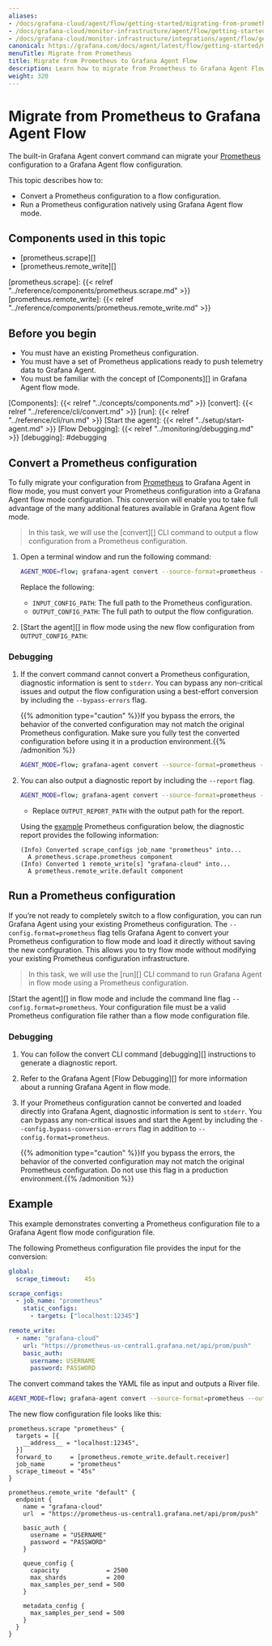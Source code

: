 ```yaml
---
aliases:
- /docs/grafana-cloud/agent/flow/getting-started/migrating-from-prometheus/
- /docs/grafana-cloud/monitor-infrastructure/agent/flow/getting-started/migrating-from-prometheus/
- /docs/grafana-cloud/monitor-infrastructure/integrations/agent/flow/getting-started/migrating-from-prometheus/
canonical: https://grafana.com/docs/agent/latest/flow/getting-started/migrating-from-prometheus/
menuTitle: Migrate from Prometheus
title: Migrate from Prometheus to Grafana Agent Flow
description: Learn how to migrate from Prometheus to Grafana Agent Flow
weight: 320
---
```


# Migrate from Prometheus to Grafana Agent Flow

The built-in Grafana Agent convert command can migrate your [Prometheus][] configuration to a Grafana Agent flow configuration.

This topic describes how to:

* Convert a Prometheus configuration to a flow configuration.
* Run a Prometheus configuration natively using Grafana Agent flow mode.

[Prometheus]: https://prometheus.io/docs/prometheus/latest/configuration/configuration/

## Components used in this topic

* [prometheus.scrape][]
* [prometheus.remote_write][]

[prometheus.scrape]: {{< relref "../reference/components/prometheus.scrape.md" >}}
[prometheus.remote_write]: {{< relref "../reference/components/prometheus.remote_write.md" >}}

## Before you begin

* You must have an existing Prometheus configuration.
* You must have a set of Prometheus applications ready to push telemetry data to Grafana Agent.
* You must be familiar with the concept of [Components][] in Grafana Agent flow mode.

[Components]: {{< relref "../concepts/components.md" >}}
[convert]: {{< relref "../reference/cli/convert.md" >}}
[run]: {{< relref "../reference/cli/run.md" >}}
[Start the agent]: {{< relref "../setup/start-agent.md" >}}
[Flow Debugging]: {{< relref "../monitoring/debugging.md" >}}
[debugging]: #debugging

## Convert a Prometheus configuration

To fully migrate your configuration from [Prometheus] to Grafana Agent
in flow mode, you must convert your Prometheus configuration into a Grafana Agent flow
mode configuration. This conversion will enable you to take full advantage of the many 
additional features available in Grafana Agent flow mode.

> In this task, we will use the [convert][] CLI command to output a flow
> configuration from a Prometheus configuration.

1. Open a terminal window and run the following command:

    ```bash
    AGENT_MODE=flow; grafana-agent convert --source-format=prometheus --output=OUTPUT_CONFIG_PATH INPUT_CONFIG_PATH
    ```
  
    Replace the following: 
      * `INPUT_CONFIG_PATH`: The full path to the Prometheus configuration.
      * `OUTPUT_CONFIG_PATH`: The full path to output the flow configuration.

1. [Start the agent][] in flow mode using the new flow configuration from `OUTPUT_CONFIG_PATH`:

### Debugging

1. If the convert command cannot convert a Prometheus configuration,
   diagnostic information is sent to `stderr`. You can bypass
   any non-critical issues and output the flow configuration using a 
   best-effort conversion by including the `--bypass-errors` flag.

    {{% admonition type="caution" %}}If you bypass the errors, the behavior of the converted configuration may not match the original Prometheus configuration. Make sure you fully test the converted configuration before using it in a production environment.{{% /admonition %}}

    ```bash
    AGENT_MODE=flow; grafana-agent convert --source-format=prometheus --bypass-errors --output=OUTPUT_CONFIG_PATH INPUT_CONFIG_PATH
    ```

1. You can also output a diagnostic report by including the `--report` flag.

    ```bash
    AGENT_MODE=flow; grafana-agent convert --source-format=prometheus --report=OUTPUT_REPORT_PATH --output=OUTPUT_CONFIG_PATH INPUT_CONFIG_PATH
    ```

    * Replace `OUTPUT_REPORT_PATH` with the output path for the report.

    Using the [example](#example) Prometheus configuration below, the diagnostic report provides the following information:

    ```plaintext
    (Info) Converted scrape_configs job_name "prometheus" into...
      A prometheus.scrape.prometheus component
    (Info) Converted 1 remote_write[s] "grafana-cloud" into...
      A prometheus.remote_write.default component
    ```

## Run a Prometheus configuration

If you’re not ready to completely switch to a flow configuration, you can run Grafana Agent using your existing Prometheus configuration.
The `--config.format=prometheus` flag tells Grafana Agent to convert your Prometheus configuration to flow mode and load it directly without saving the new configuration.
This allows you to try flow mode without modifying your existing Prometheus configuration infrastructure.

> In this task, we will use the [run][] CLI command to run Grafana Agent in flow
> mode using a Prometheus configuration.

[Start the agent][] in flow mode and include the command line flag
   `--config.format=prometheus`. Your configuration file must be a valid
   Prometheus configuration file rather than a flow mode configuration file.

### Debugging

1. You can follow the convert CLI command [debugging][] instructions to
   generate a diagnostic report.

1. Refer to the Grafana Agent [Flow Debugging][] for more information about a running Grafana
   Agent in flow mode.

1. If your Prometheus configuration cannot be converted and 
    loaded directly into Grafana Agent, diagnostic information 
    is sent to `stderr`. You can bypass any non-critical issues 
    and start the Agent by including the
   `--config.bypass-conversion-errors` flag in addition to
   `--config.format=prometheus`.

    {{% admonition type="caution" %}}If you bypass the errors, the behavior of the converted configuration may not match the original Prometheus configuration. Do not use this flag in a production environment.{{% /admonition %}}

## Example

This example demonstrates converting a Prometheus configuration file to a Grafana Agent flow mode configuration file.

The following Prometheus configuration file provides the input for the conversion:

```yaml
global:
  scrape_timeout:    45s

scrape_configs:
  - job_name: "prometheus"
    static_configs:
      - targets: ["localhost:12345"]

remote_write:
  - name: "grafana-cloud"
    url: "https://prometheus-us-central1.grafana.net/api/prom/push"
    basic_auth:
      username: USERNAME
      password: PASSWORD
```

The convert command takes the YAML file as input and outputs a River file.

```bash
AGENT_MODE=flow; grafana-agent convert --source-format=prometheus --output=OUTPUT_CONFIG_PATH INPUT_CONFIG_PATH
```

The new flow configuration file looks like this:

```river
prometheus.scrape "prometheus" {
  targets = [{
    __address__ = "localhost:12345",
  }]
  forward_to     = [prometheus.remote_write.default.receiver]
  job_name       = "prometheus"
  scrape_timeout = "45s"
}

prometheus.remote_write "default" {
  endpoint {
    name = "grafana-cloud"
    url  = "https://prometheus-us-central1.grafana.net/api/prom/push"

    basic_auth {
      username = "USERNAME"
      password = "PASSWORD"
    }

    queue_config {
      capacity             = 2500
      max_shards           = 200
      max_samples_per_send = 500
    }

    metadata_config {
      max_samples_per_send = 500
    }
  }
}
```
